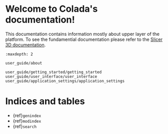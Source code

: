 # Welcome to Colada's documentation!

This documentation contains information mostly about upper layer of the platform. 
To see the fundamential documentation please  refer to the [Slicer 3D documentation](https://slicer.readthedocs.io/en/5.2/index.html).

```{toctree}
:maxdepth: 2

user_guide/about

user_guide/getting_started/getting_started
user_guide/user_interface/user_interface
user_guide/application_settings/application_settings
```

Indices and tables
==================

* {ref}`genindex`
* {ref}`modindex`
* {ref}`search`
